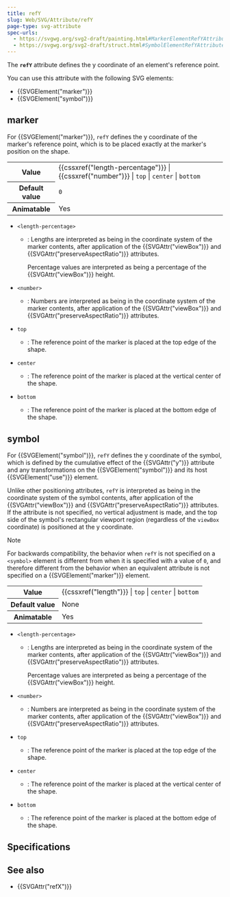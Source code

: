```yaml
---
title: refY
slug: Web/SVG/Attribute/refY
page-type: svg-attribute
spec-urls:
  - https://svgwg.org/svg2-draft/painting.html#MarkerElementRefYAttribute
  - https://svgwg.org/svg2-draft/struct.html#SymbolElementRefYAttribute
---
```




The **`refY`** attribute defines the y coordinate of an element's reference point.

You can use this attribute with the following SVG elements:

- {{SVGElement("marker")}}
- {{SVGElement("symbol")}}

## marker

For {{SVGElement("marker")}}, `refY` defines the y coordinate of the marker's reference point, which is to be placed exactly at the marker's position on the shape.

<table class="properties">
  <tbody>
    <tr>
      <th scope="row">Value</th>
      <td>
        {{cssxref("length-percentage")}} |
        {{cssxref("number")}} | <code>top</code> | <code>center</code> |
        <code>bottom</code>
      </td>
    </tr>
    <tr>
      <th scope="row">Default value</th>
      <td><code>0</code></td>
    </tr>
    <tr>
      <th scope="row">Animatable</th>
      <td>Yes</td>
    </tr>
  </tbody>
</table>

- `<length-percentage>`

  - : Lengths are interpreted as being in the coordinate system of the marker contents, after application of the {{SVGAttr("viewBox")}} and {{SVGAttr("preserveAspectRatio")}} attributes.

    Percentage values are interpreted as being a percentage of the {{SVGAttr("viewBox")}} height.

- `<number>`
  - : Numbers are interpreted as being in the coordinate system of the marker contents, after application of the {{SVGAttr("viewBox")}} and {{SVGAttr("preserveAspectRatio")}} attributes.
- `top`
  - : The reference point of the marker is placed at the top edge of the shape.
- `center`
  - : The reference point of the marker is placed at the vertical center of the shape.
- `bottom`
  - : The reference point of the marker is placed at the bottom edge of the shape.

## symbol

For {{SVGElement("symbol")}}, `refY` defines the y coordinate of the symbol, which is defined by the cumulative effect of the {{SVGAttr("y")}} attribute and any transformations on the {{SVGElement("symbol")}} and its host {{SVGElement("use")}} element.

Unlike other positioning attributes, `refY` is interpreted as being in the coordinate system of the symbol contents, after application of the {{SVGAttr("viewBox")}} and {{SVGAttr("preserveAspectRatio")}} attributes. If the attribute is not specified, no vertical adjustment is made, and the top side of the symbol's rectangular viewport region (regardless of the `viewBox` coordinate) is positioned at the y coordinate.

> [!NOTE]
> For backwards compatibility, the behavior when `refY` is not specified on a `<symbol>` element is different from when it is specified with a value of `0`, and therefore different from the behavior when an equivalent attribute is not specified on a {{SVGElement("marker")}} element.

<table class="properties">
  <tbody>
    <tr>
      <th scope="row">Value</th>
      <td>
        {{cssxref("length")}} | <code>top</code> | <code>center</code> |
        <code>bottom</code>
      </td>
    </tr>
    <tr>
      <th scope="row">Default value</th>
      <td>None</td>
    </tr>
    <tr>
      <th scope="row">Animatable</th>
      <td>Yes</td>
    </tr>
  </tbody>
</table>

- `<length-percentage>`

  - : Lengths are interpreted as being in the coordinate system of the marker contents, after application of the {{SVGAttr("viewBox")}} and {{SVGAttr("preserveAspectRatio")}} attributes.

    Percentage values are interpreted as being a percentage of the {{SVGAttr("viewBox")}} height.

- `<number>`
  - : Numbers are interpreted as being in the coordinate system of the marker contents, after application of the {{SVGAttr("viewBox")}} and {{SVGAttr("preserveAspectRatio")}} attributes.
- `top`
  - : The reference point of the marker is placed at the top edge of the shape.
- `center`
  - : The reference point of the marker is placed at the vertical center of the shape.
- `bottom`
  - : The reference point of the marker is placed at the bottom edge of the shape.

## Specifications



## See also

- {{SVGAttr("refX")}}

